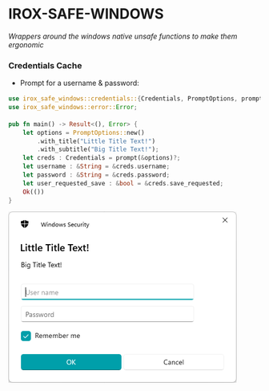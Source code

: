 IROX-SAFE-WINDOWS
=====================

*Wrappers around the windows native unsafe functions to make them ergonomic*


### Credentials Cache
* Prompt for a username & password:
```rust
use irox_safe_windows::credentials::{Credentials, PromptOptions, prompt};
use irox_safe_windows::error::Error;

pub fn main() -> Result<(), Error> {
    let options = PromptOptions::new()
        .with_title("Little Title Text!")
        .with_subtitle("Big Title Text!");
    let creds : Credentials = prompt(&options)?;
    let username : &String = &creds.username;
    let password : &String = &creds.password;
    let user_requested_save : &bool = &creds.save_requested;
    Ok(())
}
```
![img.png](doc/prompt.png)